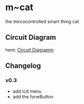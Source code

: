 # m~cat
the mircocontrolled smart thing cat

## Circuit Diagram
here: [Circuit Diagramm](https://github.com/ingressy/m-cat/blob/main/m-cat.pdf)

## Changelog
### v0.3
- add lcd menu
- add the forwButton
